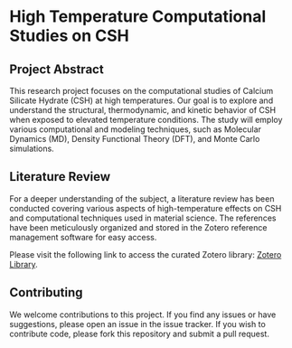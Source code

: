 # High Temperature Computational Studies on CSH

## Project Abstract
This research project focuses on the computational studies of Calcium Silicate Hydrate (CSH) at high temperatures. Our goal is to explore and understand the structural, thermodynamic, and kinetic behavior of CSH when exposed to elevated temperature conditions. The study will employ various computational and modeling techniques, such as Molecular Dynamics (MD), Density Functional Theory (DFT), and Monte Carlo simulations.

## Literature Review
For a deeper understanding of the subject, a literature review has been conducted covering various aspects of high-temperature effects on CSH and computational techniques used in material science. The references have been meticulously organized and stored in the Zotero reference management software for easy access.

Please visit the following link to access the curated Zotero library: [Zotero Library](<[insert your Zotero library link here](https://www.zotero.org/groups/5014044/csh_at_high_temperature/library)>).

## Contributing
We welcome contributions to this project. If you find any issues or have suggestions, please open an issue in the issue tracker. If you wish to contribute code, please fork this repository and submit a pull request.

